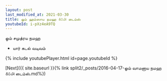 ```yaml
---
layout: post
last_modified_at: 2021-03-30
title: ஓம் ஹம்ஸாய நமஹ ௧௦௮ டைம்ஸ்
youtubeId: i-pXz4eA9TQ
---
```

 
 
 ஓம் சமுத்ரய நமஹ  
 
 -  யார் கடல் வடிவம் 
 
  
 
  
 
 
 
 
 
 


{% include youtubePlayer.html id=page.youtubeId %}
 
[Next]({{ site.baseurl }}{% link  split2/_posts/2016-04-17-ஓம் வாமனாய நமஹ ௧௦௮ டைம்ஸ்.md%})
 
